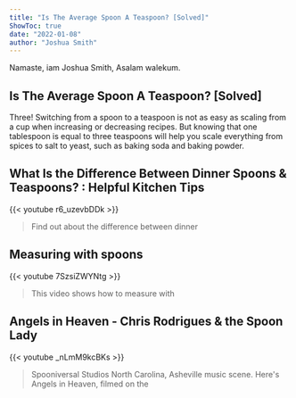```yaml
---
title: "Is The Average Spoon A Teaspoon? [Solved]"
ShowToc: true 
date: "2022-01-08"
author: "Joshua Smith" 
---
```


Namaste, iam Joshua Smith, Asalam walekum.
## Is The Average Spoon A Teaspoon? [Solved]
Three! Switching from a spoon to a teaspoon is not as easy as scaling from a cup when increasing or decreasing recipes. But knowing that one tablespoon is equal to three teaspoons will help you scale everything from spices to salt to yeast, such as baking soda and baking powder.

## What Is the Difference Between Dinner Spoons & Teaspoons? : Helpful Kitchen Tips
{{< youtube r6_uzevbDDk >}}
>Find out about the difference between dinner 

## Measuring with spoons
{{< youtube 7SzsiZWYNtg >}}
>This video shows how to measure with 

## Angels in Heaven - Chris Rodrigues & the Spoon Lady
{{< youtube _nLmM9kcBKs >}}
>Spooniversal Studios North Carolina, Asheville music scene. Here's Angels in Heaven, filmed on the 

